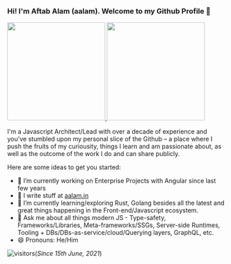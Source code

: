 ### Hi! I'm Aftab Alam (aalam). Welcome to my Github Profile 👋


<a href="https://github.com/one-aalam">
  <img height="225" src="https://github-readme-stats.vercel.app/api?username=one-aalam&show_icons=true&theme=dark&include_all_commits=true&count_private=true"/>
  <img height="225" src="https://github-readme-stats.vercel.app/api/top-langs/?username=one-aalam&theme=dark"/>
</a>

I'm a Javascript Architect/Lead with over a decade of experience and you've stumbled upon my personal slice of the Github – a place where I push the fruits of my curiousity, things I learn and am passionate about, as well as the outcome of the work I do and can share publicly.


Here are some ideas to get you started:
- 🔭 I’m currently working on Enterprise Projects with Angular since last few years
- 📝 I write stuff at [aalam.in](https://aalam.in)
- 🌱 I’m currently learning/exploring Rust, Golang besides all the latest and great things happening in the Front-end/Javascript ecosystem.
- 💬 Ask me about all things modern JS - Type-safety, Frameworks/Libraries, Meta-frameworks/SSGs, Server-side Runtimes, Tooling + DBs/DBs-as-service/cloud/Querying layers, GraphQL, etc.
- 😄 Pronouns: He/Him


<!--
**one-aalam/one-aalam** is a ✨ _special_ ✨ repository because its `README.md` (this file) appears on your GitHub profile.

- 👯 I’m looking to collaborate on ...
- 🤔 I’m looking for help with ...
- 📫 How to reach me: ...
- ⚡ Fun fact: Sucker for good content


-->
![visitors](https://img.shields.io/badge/dynamic/json?color=informational&label=visitor%20count&query=value&url=https://api.countapi.xyz/hit/one-aalam.one-aalam/readme)(_Since 15th June, 2021_)
